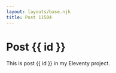 ```yaml
---
layout: layouts/base.njk
title: Post 11504
---
```


# Post {{ id }}

This is post {{ id }} in my Eleventy project.
